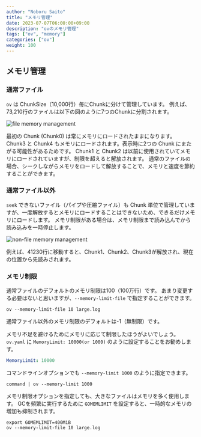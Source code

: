 ```yaml
---
author: "Noboru Saito"
title: "メモリ管理"
date: 2023-07-07T06:00:00+09:00
description: "ovのメモリ管理"
tags: ["ov", "memory"]
categories: ["ov"]
weight: 100
---
```


## メモリ管理

### 通常ファイル

 `ov` は ChunkSize（10,000行）毎にChunkに分けて管理しています。
例えば、73,210行のファイルは以下の図のように7つのChunkに分割されます。

![file memory management](../ov-file-mem.png)

最初の Chunk (Chunk0) は常にメモリにロードされたままになります。
Chunk3 と Chunk4 もメモリにロードされます。表示時に2つの Chunk にまたがる可能性があるためです。
Chunk1 と Chunk2 は以前に使用されていてメモリにロードされていますが、制限を超えると解放されます。
通常のファイルの場合、シークしながらメモリをロードして解放することで、メモリと速度を節約することができます。

### 通常ファイル以外

`seek` できないファイル（パイプや圧縮ファイル）も Chunk 単位で管理していますが、一度解放するとメモリにロードすることはできないため、できるだけメモリにロードします。
メモリ制限がある場合は、メモリ制限まで読み込んでから読み込みを一時停止します。

![non-file memory management](../ov-mem-mem.png)

例えば、41230行に移動すると、Chunk1、Chunk2、Chunk3が解放され、現在の位置から先読みされます。

### メモリ制限

通常ファイルのデフォルトのメモリ制限は100（100万行）です。
あまり変更する必要はないと思いますが、`--memory-limit-file` で指定することができます。

```console
ov --memory-limit-file 10 large.log
```

通常ファイル以外のメモリ制限のデフォルトは-1（無制限）です。

メモリ不足を避けるためにメモリに応じて制限したほうがよいでしょう。
`ov.yaml` に `MemoryLimit: 10000(or 1000)` のように設定することをお勧めします。

```yaml
MemoryLimit: 10000
```

コマンドラインオプションでも `--memory-limit 1000` のように指定できます。

```console
command | ov --memory-limit 1000
```

メモリ制限オプションを指定しても、大きなファイルはメモリを多く使用します。
GCを頻繁に実行するために `GOMEMLIMIT` を設定すると、一時的なメモリの増加も抑制されます。

```console
export GOMEMLIMIT=400MiB
ov --memory-limit-file 10 large.log
```

